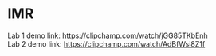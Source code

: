 # IMR

Lab 1 demo link: https://clipchamp.com/watch/jGG85TKbEnh  
Lab 2 demo link: https://clipchamp.com/watch/AdBfWsi8Z1f
